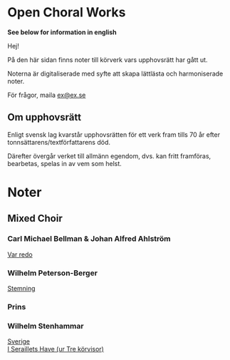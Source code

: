 # Open Choral Works

**See below for information in english** 

Hej! 

På den här sidan finns noter till körverk vars upphovsrätt har gått ut.

Noterna är digitaliserade med syfte att skapa lättlästa och harmoniserade noter.

För frågor, maila ex@ex.se

## Om upphovsrätt 
Enligt svensk lag kvarstår upphovsrätten för ett verk fram tills 70 år efter tonnsättarens/textförfattarens död. 

Därefter övergår verket till allmänn egendom, dvs. kan fritt framföras, bearbetas, spelas in av vem som helst.


# Noter

## Mixed Choir

### Carl Michael Bellman & Johan Alfred Ahlström
<a href="Var_redo.pdf">Var redo</a>

### Wilhelm Peterson-Berger
<a href="Stemning.pdf">Stemning</a>

### Prins 

### Wilhelm Stenhammar
<a href="Sverige.pdf">Sverige</a>
<br>
<a href="I_Seraillets_Have.pdf">I Seraillets Have (ur Tre körvisor)</a>









